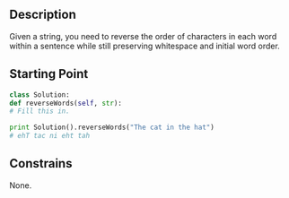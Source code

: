 ## Description

Given a string, you need to reverse the order of characters in each word within a sentence while still preserving whitespace and initial word order.

## Starting Point

``` python
class Solution:
def reverseWords(self, str):
# Fill this in.

print Solution().reverseWords("The cat in the hat")
# ehT tac ni eht tah
```

## Constrains

None.
